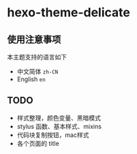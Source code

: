 # hexo-theme-delicate

## 使用注意事项
本主题支持的语言如下
- 中文简体 `zh-CN`
- English `en`

## TODO
- 样式整理，颜色变量、黑暗模式
- stylus 函数、基本样式、mixins
- 代码块复制按钮，mac样式
- 各个页面的 title
